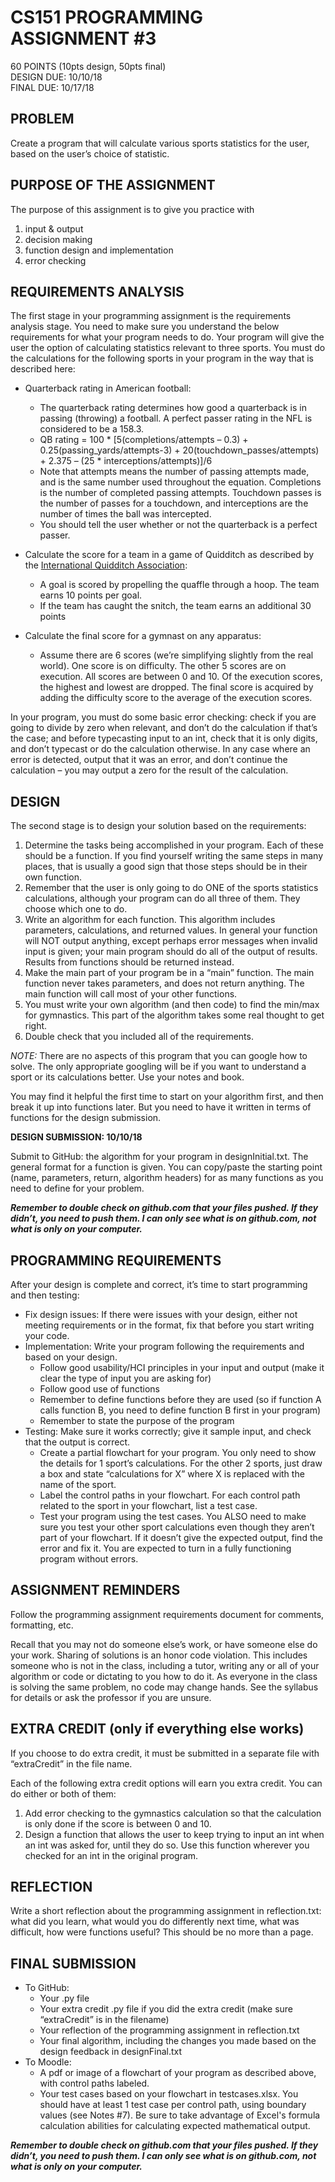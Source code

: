 # CS151 PROGRAMMING ASSIGNMENT #3  
60  POINTS   (10pts design, 50pts final)  
DESIGN DUE: 10/10/18  
FINAL DUE: 10/17/18  

## PROBLEM 
Create a program that will calculate various sports statistics for the user, based on the user’s choice of statistic. 

## PURPOSE OF THE ASSIGNMENT
The purpose of this assignment is to give you practice with

1. input & output
2. decision making
3. function design and implementation
4. error checking

## REQUIREMENTS ANALYSIS
The first stage in your programming assignment is the requirements analysis stage.  You need to make sure you understand the below requirements for what your program needs to do. Your program will give the user the option of calculating statistics relevant to three sports. You must do the calculations for the following sports in your program in the way that is described here: 

* Quarterback rating in American football:
  * The quarterback rating determines how good a quarterback is in passing (throwing) a football. A perfect passer rating in the NFL is considered to be a 158.3.  
  * QB rating = 100 * [5(completions/attempts – 0.3) + 0.25(passing_yards/attempts-3) + 20(touchdown_passes/attempts) + 2.375 – (25 * interceptions/attempts)]/6
  * Note that attempts means the number of passing attempts made, and is the same number used throughout the equation. Completions is the number of completed passing attempts. Touchdown passes is the number of passes for a touchdown, and interceptions are the number of times the ball was intercepted.  
  * You should tell the user whether or not the quarterback is a perfect passer.  
  
* Calculate the score for a team in a game of Quidditch as described by the [International Quidditch Association](http://www.iqasport.com/): 
  * A goal is scored by propelling the quaffle through a hoop. The team earns 10 points per goal.
  * If the team has caught the snitch, the team earns an additional 30 points 
  
* Calculate the final score for a gymnast on any apparatus:
  * Assume there are 6 scores (we’re simplifying slightly from the real world). One score is on difficulty. The other 5 scores are on execution. All scores are between 0 and 10. Of the execution scores, the highest and lowest are dropped. The final score is acquired by adding the difficulty score to the average of the execution scores.

In your program, you must do some basic error checking: check if you are going to divide by zero when relevant, and don’t do the calculation if that’s the case; and before typecasting input to an int, check that it is only digits, and don’t typecast or do the calculation otherwise. In any case where an error is detected, output that it was an error, and don’t continue the calculation – you may output a zero for the result of the calculation. 

## DESIGN
The second stage is to design your solution based on the requirements:

1. Determine the tasks being accomplished in your program. Each of these should be a function. If you find yourself writing the same steps in many places, that is usually a good sign that those steps should be in their own function.
2. Remember that the user is only going to do ONE of the sports statistics calculations, although your program can do all three of them. They choose which one to do.
3. Write an algorithm for each function. This algorithm includes parameters, calculations, and returned values. In general your function will NOT output anything, except perhaps error messages when invalid input is given; your main program should do all of the output of results. Results from functions should be returned instead.
4. Make the main part of your program be in a “main” function. The main function never takes parameters, and does not return anything. The main function will call most of your other functions.
5. You must write your own algorithm (and then code) to find the min/max for gymnastics. This part of the algorithm takes some real thought to get right.
6. Double check that you included all of the requirements.

*NOTE:* There are no aspects of this program that you can google how to solve. The only appropriate googling will be if you want to understand a sport or its calculations better. Use your notes and book.

You may find it helpful the first time to start on your algorithm first, and then break it up into functions later. But you need to have it written in terms of functions for the design submission. 

**DESIGN SUBMISSION: 10/10/18**

Submit to GitHub: the algorithm for your program in designInitial.txt. The general format for a function is given. You can copy/paste the starting point (name, parameters, return, algorithm headers) for as many functions as you need to define for your problem.

***Remember to double check on github.com that your files pushed. If they didn’t, you need to push them. I can only see what is on github.com, not what is only on your computer.***


## PROGRAMMING REQUIREMENTS
After your design is complete and correct, it’s time to start programming and then testing:

* Fix design issues: If there were issues with your design, either not meeting requirements or in the format, fix that before you start writing your code.
* Implementation: Write your program following the requirements and based on your design.
  * Follow good usability/HCI principles in your input and output (make it clear the type of input you are asking for)
  * Follow good use of functions
  * Remember to define functions before they are used (so if function A calls function B, you need to define function B first in your program)
  * Remember to state the purpose of the program
* Testing: Make sure it works correctly; give it sample input, and check that the output is correct.
  * Create a partial flowchart for your program. You only need to show the details for 1 sport’s calculations. For the other 2 sports, just draw a box and state “calculations for X” where X is replaced with the name of the sport. 
  * Label the control paths in your flowchart. For each control path related to the sport in your flowchart, list a test case.
  * Test your program using the test cases. You ALSO need to make sure you test your other sport calculations even though they aren’t part of your flowchart. If it doesn’t give the expected output, find the error and fix it. You are expected to turn in a fully functioning program without errors.

## ASSIGNMENT REMINDERS
Follow the programming assignment requirements document for comments, formatting, etc.

Recall that you may not do someone else’s work, or have someone else do your work. Sharing of solutions is an honor code violation. This includes someone who is not in the class, including a tutor, writing any or all of your algorithm or code or dictating to you how to do it. As everyone in the class is solving the same problem, no code may change hands. See the syllabus for details or ask the professor if you are unsure.

## EXTRA CREDIT (only if everything else works)
If you choose to do extra credit, it must be submitted in a separate file with “extraCredit” in the file name. 

Each of the following extra credit options will earn you extra credit. You can do either or both of them:
1.	Add error checking to the gymnastics calculation so that the calculation is only done if the score is between 0 and 10.
2.	Design a function that allows the user to keep trying to input an int when an int was asked for, until they do so. Use this function wherever you checked for an int in the original program.

## REFLECTION
Write a short reflection about the programming assignment in reflection.txt: what did you learn, what would you do differently next time, what was difficult, how were functions useful?  This should be no more than a page.

## FINAL SUBMISSION   
* To GitHub:
  * Your .py file
  * Your extra credit .py file if you did the extra credit (make sure “extraCredit” is in the filename)
  * Your reflection of the programming assignment in reflection.txt
  * Your final algorithm, including the changes you made based on the design feedback in designFinal.txt
* To Moodle:
  * A pdf or image of a flowchart of your program as described above, with control paths labeled.
  * Your test cases based on your flowchart in testcases.xlsx. You should have at least 1 test case per control path, using boundary values (see Notes #7). Be sure to take advantage of Excel's formula calculation abilities for calculating expected mathematical output.

***Remember to double check on github.com that your files pushed. If they didn’t, you need to push them. I can only see what is on github.com, not what is only on your computer.***
